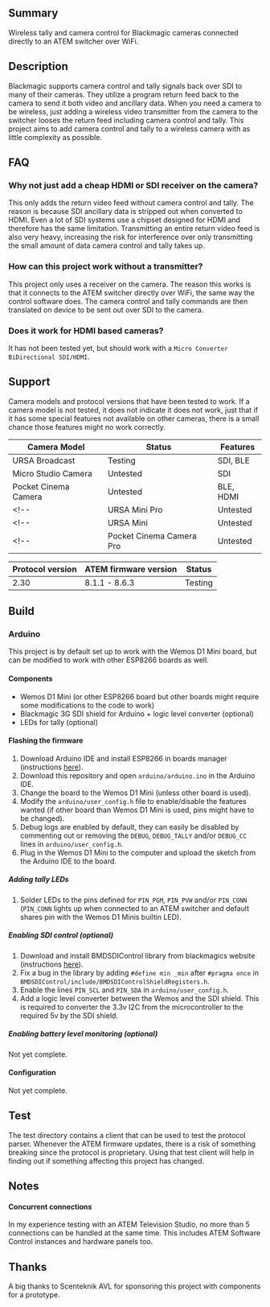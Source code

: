 ## Summary
Wireless tally and camera control for Blackmagic cameras connected directly to an ATEM switcher over WiFi.

## Description
Blackmagic supports camera control and tally signals back over SDI to many of their cameras.
They utilize a program return feed back to the camera to send it both video and ancillary data.
When you need a camera to be wireless, just adding a wireless video transmitter from the camera to the switcher looses the return feed including camera control and tally.
This project aims to add camera control and tally to a wireless camera with as little complexity as possible.

## FAQ

### Why not just add a cheap HDMI or SDI receiver on the camera?
This only adds the return video feed without camera control and tally.
The reason is because SDI ancillary data is stripped out when converted to HDMI.
Even a lot of SDI systems use a chipset designed for HDMI and therefore has the same limitation.
Transmitting an entire return video feed is also very heavy, increasing the risk for interference over only transmitting the small amount of data camera control and tally takes up.

### How can this project work without a transmitter?
This project only uses a receiver on the camera.
The reason this works is that it connects to the ATEM switcher directly over WiFi, the same way the control software does.
The camera control and tally commands are then translated on device to be sent out over SDI to the camera.

### Does it work for HDMI based cameras?
It has not been tested yet, but should work with a `Micro Converter BiDirectional SDI/HDMI`.



## Support
Camera models and protocol versions that have been tested to work.
If a camera model is not tested, it does not indicate it does not work, just that if it has some special features not available on other cameras, there is a small chance those features might no work correctly.

| Camera Model             | Status   | Features  |
| ------------------------ | -------- | --------- |
| URSA Broadcast           | Testing  | SDI, BLE  |
| Micro Studio Camera      | Untested | SDI       |
| Pocket Cinema Camera     | Untested | BLE, HDMI |
<!-- | URSA Mini Pro            | Untested | SDI, BLE  | -->
<!-- | URSA Mini                | Untested | SDI       | -->
<!-- | Pocket Cinema Camera Pro | Untested | BLE, HDMI | -->

| Protocol version | ATEM firmware version | Status  |
| ---------------- | --------------------- | ------- |
| 2.30             | 8.1.1 - 8.6.3         | Testing |

## Build

### Arduino
This project is by default set up to work with the Wemos D1 Mini board, but can be modified to work with other ESP8266 boards as well.

#### Components
* Wemos D1 Mini (or other ESP8266 board but other boards might require some modifications to the code to work)
* Blackmagic 3G SDI shield for Arduino + logic level converter (optional)
* LEDs for tally (optional)

#### Flashing the firmware
1. Download Arduino IDE and install ESP8266 in boards manager (instructions [here](https://github.com/esp8266/Arduino#installing-with-boards-manager)).
2. Download this repository and open `arduino/arduino.ino` in the Arduino IDE.
3. Change the board to the Wemos D1 Mini (unless other board is used).
4. Modify the `arduino/user_config.h` file to enable/disable the features wanted (if other board than Wemos D1 Mini is used, pins might have to be changed).
5. Debug logs are enabled by default, they can easily be disabled by commenting out or removing the `DEBUG`, `DEBUG_TALLY` and/or `DEBUG_CC` lines in `arduino/user_config.h`.
6. Plug in the Wemos D1 Mini to the computer and upload the sketch from the Arduino IDE to the board.

##### Adding tally LEDs
1. Solder LEDs to the pins defined for `PIN_PGM`, `PIN_PVW` and/or `PIN_CONN` (`PIN_CONN` lights up when connected to an ATEM switcher and default shares pin with the Wemos D1 Minis builtin LED).

##### Enabling SDI control (optional)
1. Download and install BMDSDIControl library from blackmagics website (instructions [here](https://documents.blackmagicdesign.com/UserManuals/ShieldForArduinoManual.pdf)).
2. Fix a bug in the library by adding `#define min _min` after `#pragma once` in `BMDSDIControl/include/BMDSDIControlShieldRegisters.h`.
3. Enable the lines `PIN_SCL` and `PIN_SDA` in `arduino/user_config.h`.
4. Add a logic level converter between the Wemos and the SDI shield. This is required to converter the 3.3v I2C from the microcontroller to the required 5v by the SDI shield.

##### Enabling battery level monitoring (optional)
Not yet complete.

#### Configuration
Not yet complete.

## Test
The test directory contains a client that can be used to test the protocol parser.
Whenever the ATEM firmware updates, there is a risk of something breaking since the protocol is proprietary.
Using that test client will help in finding out if something affecting this project has changed.

## Notes

#### Concurrent connections
In my experience testing with an ATEM Television Studio, no more than 5 connections can be handled at the same time. This includes ATEM Software Control instances and hardware panels too.

## Thanks
A big thanks to Scenteknik AVL for sponsoring this project with components for a prototype.

